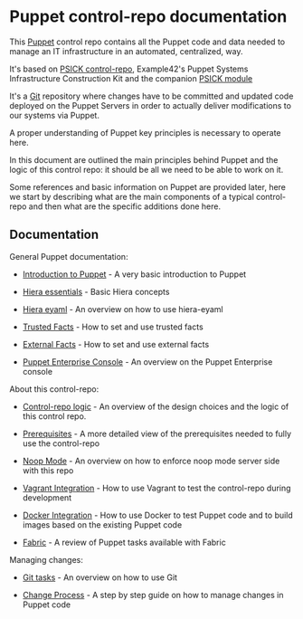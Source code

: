 # Puppet control-repo documentation

This [Puppet](https://www.puppet.com/) control repo contains all the Puppet code and data needed to manage an IT infrastructure in an automated, centralized, way.

It's based on [PSICK control-repo](https://github.com/example42/psick), Example42's Puppet Systems Infrastructure Construction Kit and the companion [PSICK module](https://github.com/example42/puppet-psick)

It's a [Git](https://git-scm.com) repository where changes have to be committed and updated code deployed on the Puppet Servers in order to actually deliver modifications to our systems via Puppet.

A proper understanding of Puppet key principles is necessary to operate here.

In this document are outlined the main principles behind Puppet and the logic of this control repo: it should be all we need to be able to work on it.

Some references and basic information on Puppet are provided later, here we start by describing what are the main components of a typical control-repo and then what are the specific additions done here.


## Documentation

General Puppet documentation:

  - [Introduction to Puppet](#label-Introduction+to+Puppet) - A very basic introduction to Puppet

  - [Hiera essentials](#label-hiera) - Basic Hiera concepts

  - [Hiera eyaml](#label-hiera+eyaml) - An overview on how to use hiera-eyaml

  - [Trusted Facts](#label-Trusted+facts) - How to set and use trusted facts

  - [External Facts](#label-External+facts) - How to set and use external facts

  - [Puppet Enterprise Console](#label-Puppet+Enterprise+Console) - An overview on the Puppet Enterprise console


About this control-repo:

  - [Control-repo logic](#label-Using+and+understanding+this+control-repo) - An overview of the design choices and the logic of this control repo.

  - [Prerequisites](#label-Prerequisites) - A more detailed view of the prerequisites needed to fully use the control-repo

  - [Noop Mode](#label-Puppet+noop+mode) - An overview on how to enforce noop mode server side with this repo

  - [Vagrant Integration](#label-Vagrant+integration) - How to use Vagrant to test the control-repo during development

  - [Docker Integration](#label-Docker+integration) - How to use Docker to test Puppet code and to build images based on the existing Puppet code

  - [Fabric](#label-Fabric) - A review of Puppet tasks available with Fabric


Managing changes:

  - [Git tasks](#label-Git) - An overview on how to use Git

  - [Change Process](#label-Puppet+change+process) - A step by step guide on how to manage changes in Puppet code
